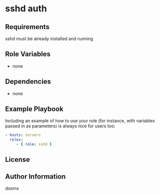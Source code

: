 sshd auth
=========


Requirements
------------

sshd must be already installed and running

Role Variables
--------------

- none

Dependencies
------------

- none

Example Playbook
----------------

Including an example of how to use your role (for instance, with variables passed in as parameters) is always nice for users too:

```yaml
- hosts: servers
  roles:
     - { role: sshd }
```

License
-------


Author Information
------------------

doxmx
